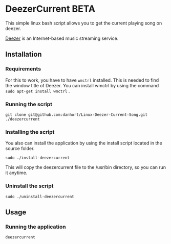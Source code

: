 # DeezerCurrent BETA
This simple linux bash script allows you to get the current playing song on deezer.

[Deezer](https://www.deezer.com) is an Internet-based music streaming service.

## Installation
### Requirements
For this to work, you have to have ```wmctrl``` installed. This is needed to find the window title of Deezer.
You can install wmctrl by using the command ```sudo apt-get install wmctrl``` .

### Running the script
```
git clone git@github.com:danhort/Linux-Deezer-Current-Song.git
./deezercurrent
```

### Installing the script
You also can install the application by using the install script located in the source folder.
```
sudo ./install-deezercurrent
```
This will copy the deezercurrent file to the /usr/bin directory, so you can run it anytime.

### Uninstall the script
```
sudo ./uninstall-deezercurrent
```

## Usage
### Running the application
```deezercurrent```
